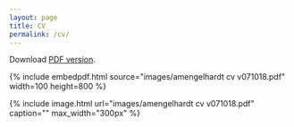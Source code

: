 ```yaml
---
layout: page
title: CV
permalink: /cv/
---
```


Download [PDF version](https://drive.google.com/open?id=1rE6h2UvFrkyn4Xn7GYecZy0IRXk5Hm66).

{% include embedpdf.html source="images/amengelhardt cv v071018.pdf" width=100 height=800 %}

{% include image.html url="images/amengelhardt cv v071018.pdf" caption="" max_width="300px" %}
